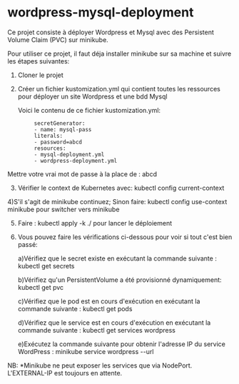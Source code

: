 # wordpress-mysql-deployment
Ce projet consiste à déployer Wordpress et Mysql avec des Persistent Volume Claim (PVC) sur minikube.

Pour utiliser ce projet, il faut déja installer minikube sur sa machine et suivre les étapes suivantes:  

1) Cloner le projet

2) Créer un fichier kustomization.yml qui contient toutes les ressources pour déployer un site Wordpress et une bdd Mysql

   Voici le contenu de ce fichier kustomization.yml:

            secretGenerator:
            - name: mysql-pass
            literals:
            - password=abcd
            resources:
            - mysql-deployment.yml
            - wordpress-deployment.yml

Mettre votre vrai mot de passe à la place de : abcd

3) Vérifier le context de Kubernetes avec: kubectl config current-context

4)S'il s'agit de minikube continuez; Sinon faire: kubectl config use-context minikube pour switcher vers minikube

5) Faire : kubectl apply -k ./ pour lancer le déploiement

6) Vous pouvez faire les vérifications ci-dessous pour voir si tout c'est bien passé:

    a)Vérifiez que le secret existe en exécutant la commande suivante : kubectl get secrets
    
    b)Vérifiez qu'un PersistentVolume a été provisionné dynamiquement: kubectl get pvc
    
    c)Vérifiez que le pod est en cours d'exécution en exécutant la commande suivante : kubectl get pods

    d)Vérifiez que le service est en cours d'exécution en exécutant la commande suivante : kubectl get services wordpress

    e)Exécutez la commande suivante pour obtenir l'adresse IP du service WordPress : minikube service wordpress --url


NB:
    *Minikube ne peut exposer les services que via NodePort. L'EXTERNAL-IP est toujours en attente.